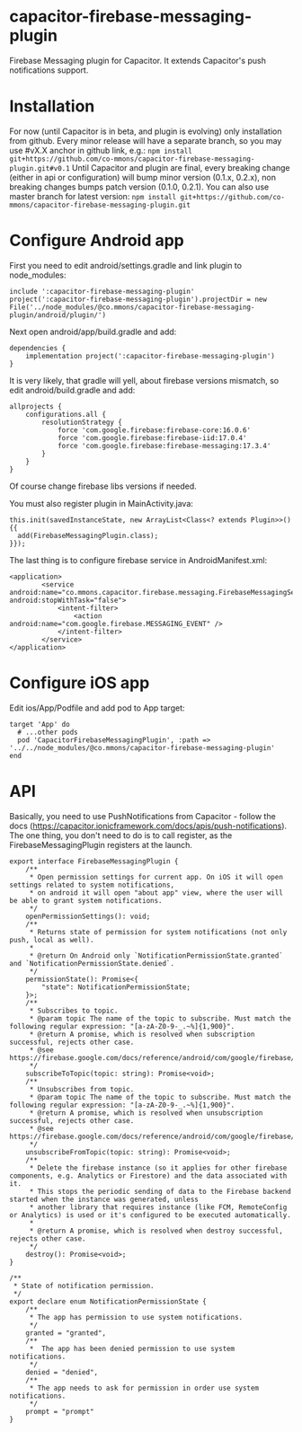 # capacitor-firebase-messaging-plugin
Firebase Messaging plugin for Capacitor. It extends Capacitor's push notifications support.

# Installation
For now (until Capacitor is in beta, and plugin is evolving) only installation from github. Every minor release will have a separate branch, so you may use #vX.X anchor in github link, e.g.:
```npm install git+https://github.com/co-mmons/capacitor-firebase-messaging-plugin.git#v0.1```
Until Capacitor and plugin are final, every breaking change (either in api or configuration) will bump minor version (0.1.x, 0.2.x), non breaking changes bumps patch version (0.1.0, 0.2.1). You can also use master branch for latest version:
```npm install git+https://github.com/co-mmons/capacitor-firebase-messaging-plugin.git```

# Configure Android app
First you need to edit android/settings.gradle and link plugin to node_modules:
```
include ':capacitor-firebase-messaging-plugin'
project(':capacitor-firebase-messaging-plugin').projectDir = new File('../node_modules/@co.mmons/capacitor-firebase-messaging-plugin/android/plugin/')
```
Next open android/app/build.gradle and add:
```
dependencies {
    implementation project(':capacitor-firebase-messaging-plugin')
}
```
It is very likely, that gradle will yell, about firebase versions mismatch, so edit android/build.gradle and add:
```
allprojects {
    configurations.all {
        resolutionStrategy {
            force 'com.google.firebase:firebase-core:16.0.6'
            force 'com.google.firebase:firebase-iid:17.0.4'
            force 'com.google.firebase:firebase-messaging:17.3.4'
        }
    }
}
```
Of course change firebase libs versions if needed.

You must also register plugin in MainActivity.java:
```
this.init(savedInstanceState, new ArrayList<Class<? extends Plugin>>() {{
  add(FirebaseMessagingPlugin.class);
}});
```
The last thing is to configure firebase service in AndroidManifest.xml:
```
<application>
        <service android:name="co.mmons.capacitor.firebase.messaging.FirebaseMessagingServiceImpl" android:stopWithTask="false">
            <intent-filter>
                <action android:name="com.google.firebase.MESSAGING_EVENT" />
            </intent-filter>
        </service>
</application>
```

# Configure iOS app
Edit ios/App/Podfile and add pod to App target:
```
target 'App' do
  # ...other pods
  pod 'CapacitorFirebaseMessagingPlugin', :path => '../../node_modules/@co.mmons/capacitor-firebase-messaging-plugin'  
end
```

# API
Basically, you need to use PushNotifications from Capacitor - follow the docs (https://capacitor.ionicframework.com/docs/apis/push-notifications). The one thing, you don't need to do is to call register, as the FirebaseMessagingPlugin registers at the launch.

```
export interface FirebaseMessagingPlugin {
    /**
     * Open permission settings for current app. On iOS it will open settings related to system notifications,
     * on android it will open "about app" view, where the user will be able to grant system notifications.
     */
    openPermissionSettings(): void;
    /**
     * Returns state of permission for system notifications (not only push, local as well).
     *
     * @return On Android only `NotificationPermissionState.granted` and `NotificationPermissionState.denied`.
     */
    permissionState(): Promise<{
        "state": NotificationPermissionState;
    }>;
    /**
     * Subscribes to topic.
     * @param topic The name of the topic to subscribe. Must match the following regular expression: "[a-zA-Z0-9-_.~%]{1,900}".
     * @return A promise, which is resolved when subscription successful, rejects other case.
     * @see https://firebase.google.com/docs/reference/android/com/google/firebase/messaging/FirebaseMessaging.html#subscribeToTopic(java.lang.String)
     */
    subscribeToTopic(topic: string): Promise<void>;
    /**
     * Unsubscribes from topic.
     * @param topic The name of the topic to subscribe. Must match the following regular expression: "[a-zA-Z0-9-_.~%]{1,900}".
     * @return A promise, which is resolved when unsubscription successful, rejects other case.
     * @see https://firebase.google.com/docs/reference/android/com/google/firebase/messaging/FirebaseMessaging.html#unsubscribeFromTopic(java.lang.String)
     */
    unsubscribeFromTopic(topic: string): Promise<void>;
    /**
     * Delete the firebase instance (so it applies for other firebase components, e.g. Analytics or Firestore) and the data associated with it.
     * This stops the periodic sending of data to the Firebase backend started when the instance was generated, unless
     * another library that requires instance (like FCM, RemoteConfig or Analytics) is used or it's configured to be executed automatically.
     *
     * @return A promise, which is resolved when destroy successful, rejects other case.
     */
    destroy(): Promise<void>;
}

/**
 * State of notification permission.
 */
export declare enum NotificationPermissionState {
    /**
     * The app has permission to use system notifications.
     */
    granted = "granted",
    /**
     * 	The app has been denied permission to use system notifications.
     */
    denied = "denied",
    /**
     * The app needs to ask for permission in order use system notifications.
     */
    prompt = "prompt"
}

```
